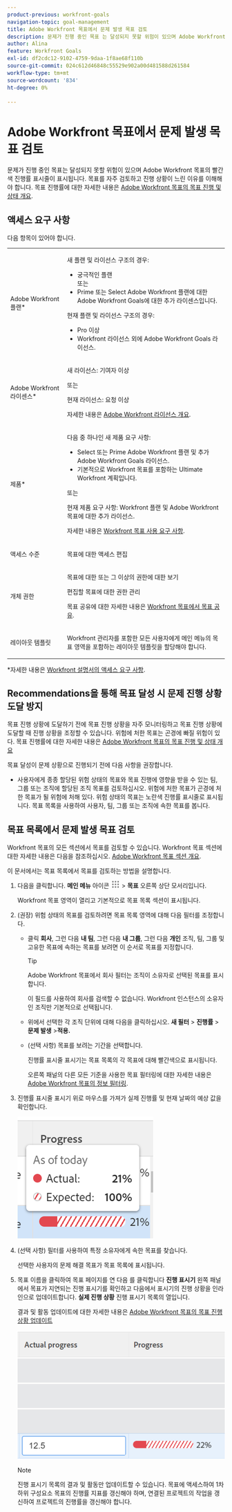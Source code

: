 ```yaml
---
product-previous: workfront-goals
navigation-topic: goal-management
title: Adobe Workfront 목표에서 문제 발생 목표 검토
description: 문제가 진행 중인 목표 는 달성되지 못할 위험이 있으며 Adobe Workfront 목표의 빨간색 진행률 표시줄에 표시됩니다. 목표를 자주 검토하고 진행 상황이 느린 이유를 이해해야 합니다.
author: Alina
feature: Workfront Goals
exl-id: df2cdc12-9102-4759-9daa-1f8ae68f110b
source-git-commit: 024c612d46848c55529e902a00d481588d261584
workflow-type: tm+mt
source-wordcount: '834'
ht-degree: 0%

---
```


# Adobe Workfront 목표에서 문제 발생 목표 검토

<!--
<p>(NOTE: the status of goals in "red" used to be called At Risk. Now, it is "in trouble") </p>
-->

문제가 진행 중인 목표는 달성되지 못할 위험이 있으며 Adobe Workfront 목표의 빨간색 진행률 표시줄이 표시됩니다. 목표를 자주 검토하고 진행 상황이 느린 이유를 이해해야 합니다. 목표 진행률에 대한 자세한 내용은 [Adobe Workfront 목표의 목표 진행 및 상태 개요](../../workfront-goals/goal-management/calculate-goal-progress.md).

## 액세스 요구 사항

다음 항목이 있어야 합니다.

<table style="table-layout:auto">
<col>
</col>
<col>
</col>
<tbody>
 <tr> 
   <td role="rowheader">Adobe Workfront 플랜*</td> 
   <td> 
   <p>새 플랜 및 라이선스 구조의 경우:
  <ul><li>궁극적인 플랜 </li>
  또는
  <li>Prime 또는 Select Adobe Workfront 플랜에 대한 Adobe Workfront Goals에 대한 추가 라이센스입니다. </li></ul> </p>
<p>현재 플랜 및 라이선스 구조의 경우: 
<ul><li> Pro 이상 </li>
  <li>Workfront 라이선스 외에 Adobe Workfront Goals 라이선스.</li></ul></p>
   </td> 
  </tr>
 <tr>
 <td role="rowheader">Adobe Workfront 라이센스*</td>
 <td>
 <p>새 라이선스: 기여자 이상</p>
 또는
 <p>현재 라이선스: 요청 이상</p> <p>자세한 내용은 <a href="../../administration-and-setup/add-users/access-levels-and-object-permissions/wf-licenses.md" class="MCXref xref">Adobe Workfront 라이선스 개요</a>.</p> </td>
 </tr>
 <tr>
 <td role="rowheader">제품*</td>
 <td>
 <p> 다음 중 하나인 새 제품 요구 사항: </p>
<ul>
<li>Select 또는 Prime Adobe Workfront 플랜 및 추가 Adobe Workfront Goals 라이선스.</li>
<li>기본적으로 Workfront 목표를 포함하는 Ultimate Workfront 계획입니다. </li></ul>
 <p>또는</p>
 <p>현재 제품 요구 사항: Workfront 플랜 및 Adobe Workfront 목표에 대한 추가 라이선스. </p> <p>자세한 내용은 <a href="../../workfront-goals/goal-management/access-needed-for-wf-goals.md" class="MCXref xref">Workfront 목표 사용 요구 사항</a>. </p> </td>
 </tr>
 <tr>
 <td role="rowheader">액세스 수준</td>
 <td> <p>목표에 대한 액세스 편집</p></td>
 </tr>
 <tr data-mc-conditions="">
 <td role="rowheader">개체 권한</td>
 <td>
  <div>
  <p>목표에 대한 또는 그 이상의 권한에 대한 보기</p>
  <p>편집할 목표에 대한 권한 관리</p>
  <p>목표 공유에 대한 자세한 내용은 <a href="../../workfront-goals/workfront-goals-settings/share-a-goal.md" class="MCXref xref">Workfront 목표에서 목표 공유</a>. </p>
  </div> </td>
 </tr>
 <tr>
   <td role="rowheader"><p>레이아웃 템플릿</p></td>
   <td> <p>Workfront 관리자를 포함한 모든 사용자에게 메인 메뉴의 목표 영역을 포함하는 레이아웃 템플릿을 할당해야 합니다. </p>  
</td>
  </tr>
</tbody>
</table>

*자세한 내용은 [Workfront 설명서의 액세스 요구 사항](/help/quicksilver/administration-and-setup/add-users/access-levels-and-object-permissions/access-level-requirements-in-documentation.md).

## Recommendations을 통해 목표 달성 시 문제 진행 상황 도달 방지

목표 진행 상황에 도달하기 전에 목표 진행 상황을 자주 모니터링하고 목표 진행 상황에 도달할 때 진행 상황을 조정할 수 있습니다. 위험에 처한 목표는 곤경에 빠질 위험이 있다. 목표 진행률에 대한 자세한 내용은 [Adobe Workfront 목표의 목표 진행 및 상태 개요](../../workfront-goals/goal-management/calculate-goal-progress.md)

목표 달성이 문제 상황으로 진행되기 전에 다음 사항을 권장합니다.

* 사용자에게 종종 할당된 위험 상태의 목표와 목표 진행에 영향을 받을 수 있는 팀, 그룹 또는 조직에 할당된 조직 목표를 검토하십시오. 위험에 처한 목표가 곤경에 처한 목표가 될 위험에 처해 있다. 위험 상태의 목표는 노란색 진행률 표시줄로 표시됩니다. 목표 목록을 사용하여 사용자, 팀, 그룹 또는 조직에 속한 목표를 봅니다.


## 목표 목록에서 문제 발생 목표 검토

Workfront 목표의 모든 섹션에서 목표를 검토할 수 있습니다. Workfront 목표 섹션에 대한 자세한 내용은 다음을 참조하십시오. [Adobe Workfront 목표 섹션 개요](../../workfront-goals/goal-review-and-workfront-goals-sections/overview-of-wf-goals-sections.md).

이 문서에서는 목표 목록에서 목표를 검토하는 방법을 설명합니다.

1. 다음을 클릭합니다. **메인 메뉴** 아이콘 ![](assets/main-menu-icon.png) > **목표** 오른쪽 상단 모서리입니다.

   <!-- Add this when Shell is available to all: or (if available), click the **Main Menu** icon ![Main menu icon](../goal-management/assets/three-line-main-menu-icon.png) in the upper-left corner)
   -->

   Workfront 목표 영역이 열리고 기본적으로 목표 목록 섹션이 표시됩니다.

1. (권장) 위험 상태의 목표를 검토하려면 목표 목록 영역에 대해 다음 필터를 조정합니다.

   * 클릭 **회사**, 그런 다음 **내 팀**, 그런 다음 **내 그룹**, 그런 다음 **개인** 조직, 팀, 그룹 및 고유한 목표에 속하는 목표를 보려면 이 순서로 목표를 지정합니다.

     >[!TIP]
     >
     >Adobe Workfront 목표에서 회사 필터는 조직이 소유자로 선택된 목표를 표시합니다.
     >
     >
     >이 필드를 사용하여 회사를 검색할 수 없습니다. Workfront 인스턴스의 소유자인 조직만 기본적으로 선택됩니다.

   * 위에서 선택한 각 조직 단위에 대해 다음을 클릭하십시오. **새 필터** > **진행률** > **문제 발생** >**적용.**
   * (선택 사항) 목표를 보려는 기간을 선택합니다.

     진행률 표시줄 표시기는 목표 목록의 각 목표에 대해 빨간색으로 표시됩니다.

     오른쪽 패널의 다른 모든 기준을 사용한 목표 필터링에 대한 자세한 내용은 [Adobe Workfront 목표의 정보 필터링](../../workfront-goals/goal-management/filter-information-wf-goals.md).

1. 진행률 표시줄 표시기 위로 마우스를 가져가 실제 진행률 및 현재 날짜의 예상 값을 확인합니다.

   ![](assets/goal-progress-hover-over-detail-unshimmed.png)

1. (선택 사항) 필터를 사용하여 특정 소유자에게 속한 목표를 찾습니다.

   선택한 사용자의 문제 해결 목표가 목표 목록에 표시됩니다.

1. 목표 이름을 클릭하여 목표 페이지를 연 다음 를 클릭합니다 **진행 표시기** 왼쪽 패널에서 목표가 지연되는 진행 표시기를 확인하고 다음에서 표시기의 진행 상황을 인라인으로 업데이트합니다. **실제 진행 상황** 진행 표시기 목록의 열입니다.

   결과 및 활동 업데이트에 대한 자세한 내용은 [Adobe Workfront 목표의 목표 진행 상황 업데이트](../goal-review-and-workfront-goals-sections/check-in-goals.md)

   ![](assets/actual-progress-editable-column-in-indicator-list-unshimmed.png)

   >[!NOTE]
   >
   >진행 표시기 목록의 결과 및 활동만 업데이트할 수 있습니다. 목표에 액세스하여 1차 하위 구성요소 목표의 진행률 지표를 갱신해야 하며, 연결된 프로젝트의 작업을 갱신하여 프로젝트의 진행률을 갱신해야 합니다.


